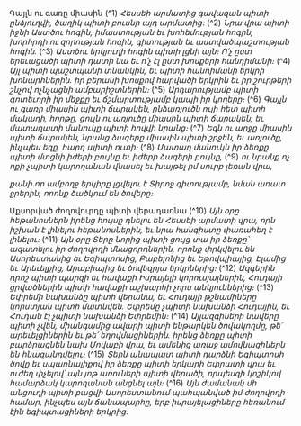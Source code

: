 
Գայլն ու գառը միասին
(^1) _Հեսսեի արմատից գավազան պիտի ընձյուղվի,
ծաղիկ պիտի բուսնի այդ արմատից։_
(^2) _Նրա վրա պիտի իջնի Աստծու հոգին,
իմաստության եւ խոհեմության հոգին,
խորհրդի ու զորության հոգին,
գիտության եւ աստվածպաշտության հոգին._
(^3) _Աստծու երկյուղի հոգին պիտի լցնի այն։
Ո՛չ ըստ երեւացածի պիտի դատի նա եւ ո՛չ էլ ըստ խոսքերի հանդիմանի։_
(^4) _Այլ պիտի պաշտպանի տնանկին,
եւ պիտի հանդիմանի երկրի խոնարհներին.
իր բերանի խոսքով հարվածի երկրին
եւ իր շուրթերի շնչով ոչնչացնի ամբարիշտներին։_
(^5) _Արդարությամբ պիտի գոտեւորի իր մեջքը
եւ ճշմարտությամբ կապի իր կողերը։_
(^6) _Գայլն ու գառը միասին պիտի ճարակեն,
ընձառյուծն ուլի հետ պիտի մակաղի,
հորթը, ցուլն ու առյուծը միասին պիտի ճարակեն,
եւ մատաղատի մանուկը պիտի հովվի նրանց։_
(^7) _Եզն ու արջը միասին պիտի ճարակեն,
նրանց ձագերը միասին պիտի շրջեն,
եւ առյուծը, ինչպես եզը, հարդ պիտի ուտի։_
(^8) _Մատաղ մանուկն իր ձեռքը պիտի մտցնի իժերի բույնը եւ իժերի ձագերի բույնը,_
(^9) _ու նրանք ոչ ոքի չպիտի կարողանան վնասել եւ խայթել իմ սուրբ լեռան վրա,_


_քանի որ ամբողջ երկիրը լցվելու է Տիրոջ գիտությամբ,
նման առատ ջրերին, որոնք ծածկում են ծովերը։_

Աքսորված ժողովուրդը պիտի վերադառնա
(^10) _Այն օրը հեթանոսներն իրենց հույսը դնելու են Հեսսեի արմատի վրա,
որն իշխան է լինելու հեթանոսներին,
եւ նրա հանգիստը փառահեղ է լինելու։_
(^11) _Այն օրը Տերը նորից պիտի ցույց տա իր ձեռքը՝
ազատելու իր ժողովրդի մնացորդներին,
որոնք փրկվելու են Ասորեստանից եւ Եգիպտոսից,
Բաբելոնից եւ Եթովպիայից,
Էլամից եւ Արեւելքից,
Արաբիայից եւ ծովեզրյա երկրներից։_
(^12) _Ազգերին դրոշ պիտի պարզի եւ հավաքի Իսրայելի կորուսյալներին,
Հուդայի ցրվածներին պիտի հավաքի աշխարհի չորս անկյուններից։_
(^13) _Եփրեմի նախանձը պիտի վերանա,
եւ Հուդայի թշնամիները կորստյան պիտի մատնվեն.
Եփրեմը չպիտի նախանձի Հուդային,
եւ Հուդան էլ չպիտի նախանձի Եփրեմին։_
(^14) _Այլազգիների նավերը պիտի չվեն,
միանգամից ավարի պիտի ենթարկեն ծովակողմը,
թե՛ արեւելցիներին եւ թե՛ եդովմացիներին.
իրենց ձեռքը պիտի բարձրացնեն նախ Մովաբի վրա,
եւ ամենից առաջ ամովնացիներն են հնազանդվելու։_
(^15) _Տերն անապատ պիտի դարձնի Եգիպտոսի ծովը
եւ սպառնալիքով իր ձեռքը պիտի երկարի Եփրատի վրա
եւ ուժեղ փչելով՝ այն յոթ առուների պիտի վերածի,
որպեսզի կոշիկով համարձակ կարողանան անցնել այն։_
(^16) _Այն ժամանակ մի անցուղի պիտի բացվի
Ասորեստանում պահպանված իմ ժողովրդի համար,
ինչպես այն ճանապարհը, երբ իսրայելացիները հեռանում էին եգիպտացիների երկրից։_
